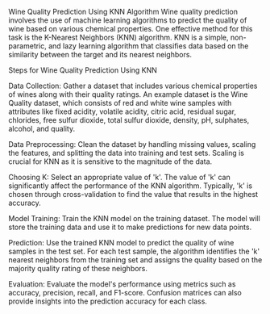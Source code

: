 Wine Quality Prediction Using KNN Algorithm
Wine quality prediction involves the use of machine learning algorithms to predict the quality of wine based on various chemical properties. One effective method for this task is the K-Nearest Neighbors (KNN) algorithm. KNN is a simple, non-parametric, and lazy learning algorithm that classifies data based on the similarity between the target and its nearest neighbors.

Steps for Wine Quality Prediction Using KNN

Data Collection: Gather a dataset that includes various chemical properties of wines along with their quality ratings. An example dataset is the Wine Quality dataset, which consists of red and white wine samples with attributes like fixed acidity, volatile acidity, citric acid, residual sugar, chlorides, free sulfur dioxide, total sulfur dioxide, density, pH, sulphates, alcohol, and quality.

Data Preprocessing: Clean the dataset by handling missing values, scaling the features, and splitting the data into training and test sets. Scaling is crucial for KNN as it is sensitive to the magnitude of the data.

Choosing K: Select an appropriate value of 'k'. The value of 'k' can significantly affect the performance of the KNN algorithm. Typically, 'k' is chosen through cross-validation to find the value that results in the highest accuracy.

Model Training: Train the KNN model on the training dataset. The model will store the training data and use it to make predictions for new data points.

Prediction: Use the trained KNN model to predict the quality of wine samples in the test set. For each test sample, the algorithm identifies the 'k' nearest neighbors from the training set and assigns the quality based on the majority quality rating of these neighbors.

Evaluation: Evaluate the model's performance using metrics such as accuracy, precision, recall, and F1-score. Confusion matrices can also provide insights into the prediction accuracy for each class.
